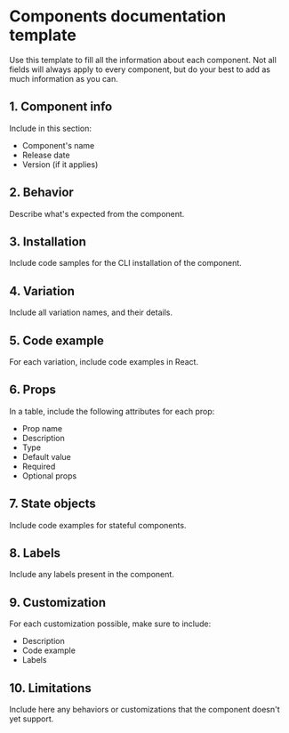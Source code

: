 # Components documentation template

Use this template to fill all the information about each component. Not all fields will always apply to every component, but do your best to add as much information as you can.

## 1. Component info
Include in this section: 
- Component's name
- Release date
- Version (if it applies)


## 2. Behavior
Describe what's expected from the component.



## 3. Installation
Include code samples for the CLI installation of the component.



## 4. Variation
Include all variation names, and their details.


## 5. Code example
For each variation, include code examples in React.


## 6. Props
In a table, include the following attributes for each prop:
 - Prop name  
 - Description  
 - Type  
 - Default value  
 - Required  
 - Optional props  


## 7. State objects
Include code examples for stateful components.


## 8. Labels
Include any labels present in the component.



## 9. Customization
For each customization possible, make sure to include:  
- Description  
- Code example  
- Labels  


## 10. Limitations
Include here any behaviors or customizations that the component doesn't yet support. 
